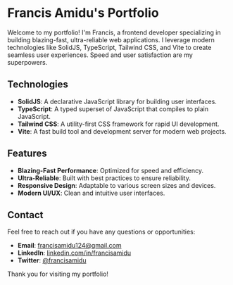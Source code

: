 # Francis Amidu's Portfolio

Welcome to my portfolio! I'm Francis, a frontend developer specializing in building blazing-fast, ultra-reliable web applications. I leverage modern technologies like SolidJS, TypeScript, Tailwind CSS, and Vite to create seamless user experiences. Speed and user satisfaction are my superpowers.

## Technologies

- **SolidJS**: A declarative JavaScript library for building user interfaces.
- **TypeScript**: A typed superset of JavaScript that compiles to plain JavaScript.
- **Tailwind CSS**: A utility-first CSS framework for rapid UI development.
- **Vite**: A fast build tool and development server for modern web projects.

## Features

- **Blazing-Fast Performance**: Optimized for speed and efficiency.
- **Ultra-Reliable**: Built with best practices to ensure reliability.
- **Responsive Design**: Adaptable to various screen sizes and devices.
- **Modern UI/UX**: Clean and intuitive user interfaces.

## Contact

Feel free to reach out if you have any questions or opportunities:

- **Email**: [francisamidu124@gmail.com](mailto:francisamidu124@gmail.com)
- **LinkedIn**: [linkedin.com/in/francisamidu](https://linkedin.com/in/francis-amidu-frontend-developer)
- **Twitter**: [@francisamidu](https://x.com/iamfrancisamidu)

Thank you for visiting my portfolio!
